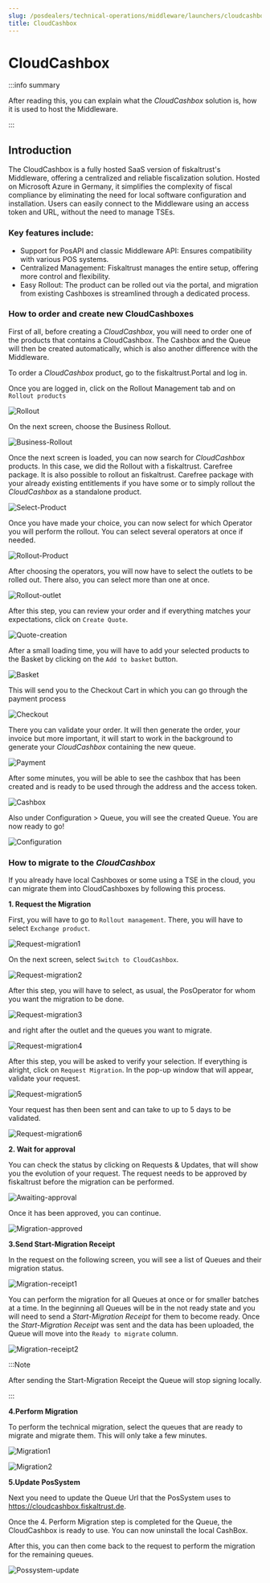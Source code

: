 ```yaml
---
slug: /posdealers/technical-operations/middleware/launchers/cloudcashbox
title: CloudCashbox
---
```


# CloudCashbox

:::info summary

After reading this, you can explain what the _CloudCashbox_ solution is, how it is used to host the Middleware.

:::

## Introduction
The CloudCashbox is a fully hosted SaaS version of fiskaltrust's Middleware, offering a centralized and reliable fiscalization solution. Hosted on Microsoft Azure in Germany, it simplifies the complexity of fiscal compliance by eliminating the need for local software configuration and installation. Users can easily connect to the Middleware using an access token and URL, without the need to manage TSEs.



### Key features include:

- Support for PosAPI and classic Middleware API: Ensures compatibility with various POS systems.
- Centralized Management: Fiskaltrust manages the entire setup, offering more control and flexibility.
- Easy Rollout: The product can be rolled out via the portal, and migration from existing Cashboxes is streamlined through a dedicated process.


### How to order and create new CloudCashboxes

First of all, before creating a _CloudCashbox_, you will need to order one of the products that contains a CloudCashbox. 
The Cashbox and the Queue will then be created automatically, which is also another difference with the Middleware.

To order a  _CloudCashbox_ product, go to the fiskaltrust.Portal and log in.

Once you are logged in, click on the Rollout Management tab and on `Rollout products`

![Rollout](../../images/20241016-1-rollout-cloud-cashbox.png)

On the next screen, choose the Business Rollout.

![Business-Rollout](../../images/20241016-2-rollout-cloud-cashbox.png)

Once the next screen is loaded, you can now search for _CloudCashbox_ products. In this case, we did the Rollout with a fiskaltrust. Carefree package. It is also possible to rollout an fiskaltrust. Carefree package with your already existing entitlements if you have some or to simply rollout the _CloudCashbox_ as a standalone product.

![Select-Product](../../images/20241016-3-rollout-cloud-cashbox.png)

Once you have made your choice, you can now select for which Operator you will perform the rollout. You can select several operators at once if needed.

![Rollout-Product](../../images/20241016-4-rollout-cloud-cashbox.png)

After choosing the operators, you will now have to select the outlets to be rolled out. There also, you can select more than one at once.

![Rollout-outlet](../../images/20241016-5-rollout-cloud-cashbox.png)

After this step, you can review your order and if everything matches your expectations, click on `Create Quote`.

![Quote-creation](../../images/20241016-6-rollout-cloud-cashbox.png)

After a small loading time, you will have to add your selected products to the Basket by clicking on the `Add to basket` button.

![Basket](../../images/20241016-7-rollout-cloud-cashbox.png)

This will send you to the Checkout Cart in which you can go through the payment process

![Checkout](../../images/20241016-8-rollout-cloud-cashbox.png)

There you can validate your order. It will then generate the order, your invoice but more important, it will start to work in the background to generate your _CloudCashbox_ containing the new queue.

![Payment](../../images/20241016-9-rollout-cloud-cashbox.png)

After some minutes, you will be able to see the cashbox that has been created and is ready to be used through the address and the access token. 

![Cashbox](../../images/20241016-10-cloud-cashbox.png)

Also under Configuration > Queue, you will see the created Queue. You are now ready to go!

![Configuration](../../images/20241016-11-cloud-cashbox.png)


### How to migrate to the _CloudCashbox_

If you already have local Cashboxes or some using a TSE in the cloud, you can migrate them into CloudCashboxes by following this process.


**1. Request the Migration**


First, you will have to go to `Rollout management`. There, you will have to select `Exchange product`.

![Request-migration1](../../images/20241017-1-migration-cloud-cashbox.png)

On the next screen, select `Switch to CloudCashbox`.

![Request-migration2](../../images/20241017-2-migration-cloud-cashbox.png)

After this step, you will have to select, as usual, the PosOperator for whom you want the migration to be done.

![Request-migration3](../../images/20241017-3-migration-cloud-cashbox.png)

and right after the outlet and the queues you want to migrate.

![Request-migration4](../../images/20241017-4-migration-cloud-cashbox.png)

After this step, you will be asked to verify your selection. If everything is alright, click on `Request Migration`. In the pop-up window that will appear, validate your request.

![Request-migration5](../../images/20241017-5-migration-cloud-cashbox.png)

Your request has then been sent and can take to up to 5 days to be validated. 

![Request-migration6](../../images/20241017-6-migration-cloud-cashbox.png)


**2. Wait for approval**


You can check the status by clicking on Requests & Updates, that will show you the evolution of your request. The request needs to be approved by fiskaltrust before the migration can be performed.

![Awaiting-approval](../../images/20241017-7-migration-cloud-cashbox.png)

Once it has been approved, you can continue.

![Migration-approved](../../images/20241017-8-migration-cloud-cashbox.png)


**3.Send Start-Migration Receipt**


In the request on the following screen, you will see a list of Queues and their migration status.

![Migration-receipt1](../../images/20241017-9-migration-cloud-cashbox.png)

You can perform the migration for all Queues at once or for smaller batches at a time. In the beginning all Queues will be in the not ready state and you will need to send a _Start-Migration Receipt_ for them to become ready. Once the _Start-Migration Receipt_ was sent and the data has been uploaded, the Queue will move into the `Ready to migrate` column.

![Migration-receipt2](../../images/20241017-10-migration-cloud-cashbox.png)

:::Note

After sending the Start-Migration Receipt the Queue will stop signing locally.

:::


**4.Perform Migration**

To perform the technical migration, select the queues that are ready to migrate and migrate them. This will only take a few minutes.

![Migration1](../../images/20241017-11-migration-cloud-cashbox.png)

![Migration2](../../images/20241017-12-migration-cloud-cashbox.png)

**5.Update PosSystem**

Next you need to update the Queue Url that the PosSystem uses to https://cloudcashbox.fiskaltrust.de.

Once the 4. Perform Migration step is completed for the Queue, the CloudCashbox is ready to use. You can now uninstall the local CashBox.

After this, you can then come back to the request to perform the migration for the remaining queues.

![Possystem-update](../../images/20241017-13-migration-cloud-cashbox.png)